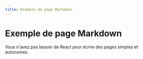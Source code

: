 ```yaml
---
title: Exemple de page Markdown
---
```


# Exemple de page Markdown

Vous n'avez pas besoin de React pour écrire des pages simples et autonomes.
